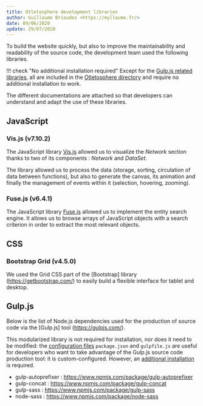 ```yaml
---
title: Otletosphere development libraries
author: Guillaume Brioudes <https://myllaume.fr/>
date: 09/06/2020
update: 29/07/2020
---
```


To build the website quickly, but also to improve the maintainability and readability of the source code, the development team used the following libraries.

!!! check "No additional installation required"
	Except for the [Gulp.js related libraries](#gulpjs), all are included in the [Otletosphere directory](./architecture-source-code/#file-tree-structure) and require no additional installation to work.

The different documentations are attached so that developers can understand and adapt the use of these libraries.

## JavaScript

### Vis.js (v7.10.2)

The JavaScript library [Vis.js](https://github.com/visjs/vis-network) allowed us to visualize the *Network* section thanks to two of its components : *Network* and *DataSet*.

The library allowed us to process the data (storage, sorting, circulation of data between functions), but also to generate the canvas, its animation and finally the management of events within it (selection, hovering, zooming).

### Fuse.js (v6.4.1)

The JavaScript library [Fuse.js](https://fusejs.io/) allowed us to implement the entity search engine. It allows us to browse arrays of JavaScript objects with a search criterion in order to extract the most relevant objects.

## CSS

### Bootstrap Grid (v4.5.0)

We used the Grid CSS part of the [Bootstrap] library (https://getbootstrap.com/) to easily build a flexible interface for tablet and desktop.

## Gulp.js

Below is the list of Node.js dependencies used for the production of source code via the [Gulp.js] tool (https://gulpjs.com/).

This modularized library is not required for installation, nor does it need to be modified: the [configuration files](/architecture-source-code.md#file-tree-structure) `package.json` and `gulpfile.js` are useful for developers who want to take advantage of the Gulp.js source code production tool: it is custom-configured. However, an [additional installation](./installation.md#gulpjs) is required.

- gulp-autoprefixer : https://www.npmjs.com/package/gulp-autoprefixer
- gulp-concat : https://www.npmjs.com/package/gulp-concat
- gulp-sass : https://www.npmjs.com/package/gulp-sass
- node-sass : https://www.npmjs.com/package/node-sass